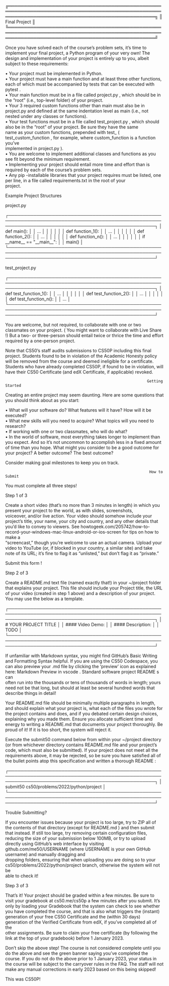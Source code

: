 ╔═══════════════════════════════════════════════════════════════════════════════════════════════════════════════════════════════════════════════════╗
║                                                                   Final Project                                                                   ║
╚═══════════════════════════════════════════════════════════════════════════════════════════════════════════════════════════════════════════════════╝

Once you have solved each of the course’s problem sets, it’s time to implement your final project, a Python program of your very own! The design and 
implementation of your project is entirely up to you, albeit subject to these requirements:                                                          

 • Your project must be implemented in Python.                                                                                                       
 • Your project must have a main function and at least three other functions, each of which must be accompanied by tests that can be executed with   
   pytest .                                                                                                                                          
    • Your main function must be in a file called project.py , which should be in the “root” (i.e., top-level folder) of your project.               
    • Your 3 required custom functions other than main must also be in project.py and defined at the same indentation level as main (i.e., not nested
      under any classes or functions).                                                                                                               
    • Your test functions must be in a file called test_project.py , which should also be in the “root” of your project. Be sure they have the same  
      name as your custom functions, prepended with test_ ( test_custom_function , for example, where custom_function is a function you’ve           
      implemented in project.py ).                                                                                                                   
    • You are welcome to implement additional classes and functions as you see fit beyond the minimum requirement.                                   
 • Implementing your project should entail more time and effort than is required by each of the course’s problem sets.                               
 • Any pip -installable libraries that your project requires must be listed, one per line, in a file called requirements.txt in the root of your     
   project.                                                                                                                                          

Example Project Structures                                                                                                                           

project.py                                                                                                                                           

┌───────────────────────────────────────────────────────────────────────────────────────────────────────────────────────────────────────────────────┐
│ def main():                                                                                                                                       │
│     ...                                                                                                                                           │
│                                                                                                                                                   │
│                                                                                                                                                   │
│ def function\_1():                                                                                                                                │
│     ...                                                                                                                                           │
│                                                                                                                                                   │
│                                                                                                                                                   │
│ def function\_2():                                                                                                                                │
│     ...                                                                                                                                           │
│                                                                                                                                                   │
│                                                                                                                                                   │
│ def function\_n():                                                                                                                                │
│     ...                                                                                                                                           │
│                                                                                                                                                   │
│                                                                                                                                                   │
│ if \_\_name\_\_ == "\_\_main\_\_":                                                                                                                │
│     main()                                                                                                                                        │
└───────────────────────────────────────────────────────────────────────────────────────────────────────────────────────────────────────────────────┘

test_project.py                                                                                                                                      

┌───────────────────────────────────────────────────────────────────────────────────────────────────────────────────────────────────────────────────┐
│ def test\_function\_1():                                                                                                                          │
│     ...                                                                                                                                           │
│                                                                                                                                                   │
│                                                                                                                                                   │
│ def test\_function\_2():                                                                                                                          │
│     ...                                                                                                                                           │
│                                                                                                                                                   │
│                                                                                                                                                   │
│ def test\_function\_n():                                                                                                                          │
│     ...                                                                                                                                           │
└───────────────────────────────────────────────────────────────────────────────────────────────────────────────────────────────────────────────────┘

You are welcome, but not required, to collaborate with one or two classmates on your project. ( You might want to collaborate with Live Share !) But 
a two- or three-person should entail twice or thrice the time and effort required by a one-person project.                                           

Note that CS50’s staff audits submissions to CS50P including this final project. Students found to be in violation of the Academic Honesty policy    
will be removed from the course and deemed ineligible for a certificate. Students who have already completed CS50P, if found to be in violation, will
have their CS50 Certificate (and edX Certificate, if applicable) revoked.                                                                            


                                                                   Getting Started                                                                   

Creating an entire project may seem daunting. Here are some questions that you should think about as you start:                                      

 • What will your software do? What features will it have? How will it be executed?                                                                  
 • What new skills will you need to acquire? What topics will you need to research?                                                                  
 • If working with one or two classmates, who will do what?                                                                                          
 • In the world of software, most everything takes longer to implement than you expect. And so it’s not uncommon to accomplish less in a fixed amount
   of time than you hope. What might you consider to be a good outcome for your project? A better outcome? The best outcome?                         

Consider making goal milestones to keep you on track.                                                                                                


                                                                    How to Submit                                                                    

You must complete all three steps!                                                                                                                   

                                                                                                                                                     

Step 1 of 3                                                                                                                                          

Create a short video (that’s no more than 3 minutes in length) in which you present your project to the world, as with slides, screenshots,          
voiceover, and/or live action. Your video should somehow include your project’s title, your name, your city and country, and any other details that  
you’d like to convey to viewers. See howtogeek.com/205742/how-to-record-your-windows-mac-linux-android-or-ios-screen for tips on how to make a       
“screencast,” though you’re welcome to use an actual camera. Upload your video to YouTube (or, if blocked in your country, a similar site) and take  
note of its URL; it’s fine to flag it as “unlisted,” but don’t flag it as “private.”                                                                 

Submit this form !                                                                                                                                   

                                                                                                                                                     

Step 2 of 3                                                                                                                                          

Create a README.md text file (named exactly that!) in your ~/project folder that explains your project. This file should include your Project title, 
the URL of your video (created in step 1 above) and a description of your project. You may use the below as a template.                              

┌───────────────────────────────────────────────────────────────────────────────────────────────────────────────────────────────────────────────────┐
│     # YOUR PROJECT TITLE                                                                                                                          │
│     #### Video Demo:  <URL HERE>                                                                                                                  │
│     #### Description:                                                                                                                             │
│     TODO                                                                                                                                          │
└───────────────────────────────────────────────────────────────────────────────────────────────────────────────────────────────────────────────────┘

If unfamiliar with Markdown syntax, you might find GitHub’s Basic Writing and Formatting Syntax helpful. If you are using the CS50 Codespace, you can
also preview your .md file by clicking the ‘preview’ icon as explained here: Markdown Preview in vscode . Standard software project README s can     
often run into the thousands or tens of thousands of words in length; yours need not be that long, but should at least be several hundred words that 
describe things in detail!                                                                                                                           

Your README.md file should be minimally multiple paragraphs in length, and should explain what your project is, what each of the files you wrote for 
the project contains and does, and if you debated certain design choices, explaining why you made them. Ensure you allocate sufficient time and      
energy to writing a README.md that documents your project thoroughly. Be proud of it! If it is too short, the system will reject it.                 

Execute the submit50 command below from within your ~/project directory (or from whichever directory contains README.md file and your project’s code,
which must also be submitted). If your project does not meet all the requirements above, it may be rejected, so be sure you have satisfied all of the
bullet points atop this specification and written a thorough README :                                                                                

┌───────────────────────────────────────────────────────────────────────────────────────────────────────────────────────────────────────────────────┐
│ submit50 cs50/problems/2022/python/project                                                                                                        │
└───────────────────────────────────────────────────────────────────────────────────────────────────────────────────────────────────────────────────┘

Trouble Submitting?                                                                                                                                  

If you encounter issues because your project is too large, try to ZIP all of the contents of that directory (except for README.md ) and then submit  
that instead. If still too large, try removing certain configuration files, reducing the size of your submission below 100MB, or try to upload       
directly using GitHub’s web interface by visiting github.com/me50/USERNAME (where USERNAME is your own GitHub username) and manually dragging and    
dropping folders, ensuring that when uploading you are doing so to your cs50/problems/2022/python/project branch, otherwise the system will not be   
able to check it!                                                                                                                                    

                                                                                                                                                     

Step 3 of 3                                                                                                                                          

That’s it! Your project should be graded within a few minutes. Be sure to visit your gradebook at cs50.me/cs50p a few minutes after you submit. It’s 
only by loading your Gradebook that the system can check to see whether you have completed the course, and that is also what triggers the (instant)  
generation of your free CS50 Certificate and the (within 30 days) generation of the Verified Certificate from edX, if you’ve completed all of the    
other assignments. Be sure to claim your free certificate (by following the link at the top of your gradebook) before 1 January 2023.                

Don’t skip the above step! The course is not considered complete until you do the above and see the green banner saying you’ve completed the course. 
If you do not do the above prior to 1 January 2023, your status in the course will be subject to the carryover rules in the FAQ. The staff will not  
make any manual corrections in early 2023 based on this being skipped!                                                                               

This was CS50P!                                                                                                                                      
